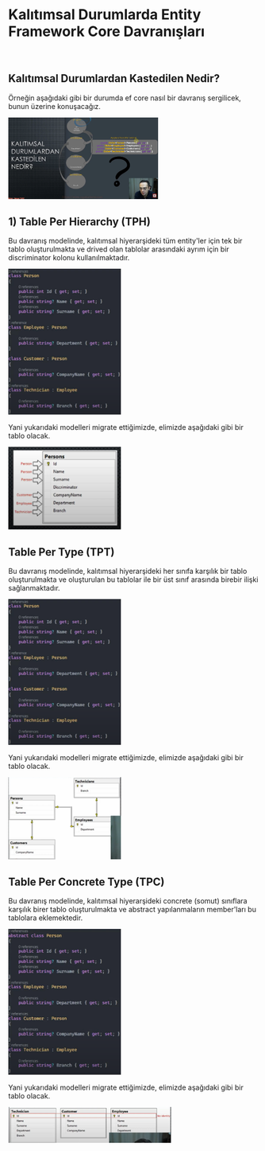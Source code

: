 # Kalıtımsal Durumlarda Entity Framework Core Davranışları

<br>

## Kalıtımsal Durumlardan Kastedilen Nedir?
<p>
Örneğin aşağıdaki gibi bir durumda ef core nasıl bir davranış sergilicek, bunun üzerine konuşacağız.
</p>

<img src="../img/kalitimsal-durumda-ef-core.png" width="60%">

<br>

## 1) Table Per Hierarchy (TPH)
<p>
Bu davranış modelinde, kalıtımsal hiyerarşideki tüm entity'ler için tek bir tablo oluşturulmakta ve drived olan tablolar arasındaki ayrım için bir discriminator kolonu kullanılmaktadır.
</p>

<img src="../img/kalitimsal-durumda-ef-core-1.png" width="45%">

<br>  
 
<p>
Yani yukarıdaki modelleri migrate ettiğimizde, elimizde aşağıdaki gibi bir tablo olacak.
</p>

<img src="../img/kalitimsal-durumda-ef-core-2.png" width="45%">

<br>

## Table Per Type (TPT)
<p>
Bu davranış modelinde, kalıtımsal hiyerarşideki her sınıfa karşılık bir tablo oluşturulmakta ve oluşturulan bu tablolar ile bir üst sınıf arasında birebir ilişki sağlanmaktadır.
</p>

<img src="../img/kalitimsal-durumda-ef-core-1.png" width="45%">

<br>

<p>
Yani yukarıdaki modelleri migrate ettiğimizde, elimizde aşağıdaki gibi bir tablo olacak.
</p>

<img src="../img/kalitimsal-durumda-ef-core-3.png" width="45%">

<br>

## Table Per Concrete Type (TPC)
<p>
Bu davranış modelinde, kalıtımsal hiyerarşideki concrete (somut) sınıflara karşılık birer tablo oluşturulmakta ve abstract yapılanmaların member'ları bu tablolara eklemektedir.
</p> 

<img src="../img/kalitimsal-durumda-ef-core-4.png" width="45%">

<br>

<p>
Yani yukarıdaki modelleri migrate ettiğimizde, elimizde aşağıdaki gibi bir tablo olacak.
</p>

<img src="../img/kalitimsal-durumda-ef-core-5.png" width="65%">









